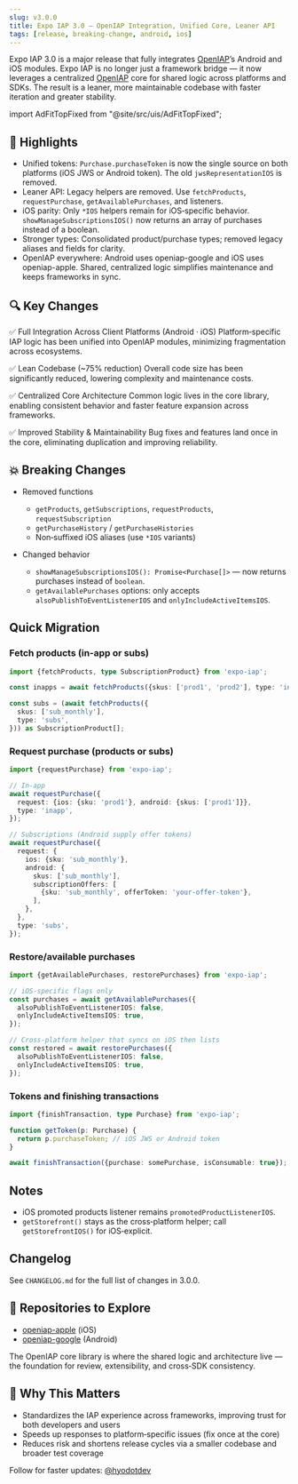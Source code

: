 ```yaml
---
slug: v3.0.0
title: Expo IAP 3.0 — OpenIAP Integration, Unified Core, Leaner API
tags: [release, breaking-change, android, ios]
---
```


Expo IAP 3.0 is a major release that fully integrates [OpenIAP](https://openiap.dev)’s Android and iOS modules. Expo IAP is no longer just a framework bridge — it now leverages a centralized [OpenIAP](https://openiap.dev) core for shared logic across platforms and SDKs. The result is a leaner, more maintainable codebase with faster iteration and greater stability.

<!-- truncate -->

import AdFitTopFixed from "@site/src/uis/AdFitTopFixed";

<AdFitTopFixed />

## 🚀 Highlights

- Unified tokens: `Purchase.purchaseToken` is now the single source on both platforms (iOS JWS or Android token). The old `jwsRepresentationIOS` is removed.
- Leaner API: Legacy helpers are removed. Use `fetchProducts`, `requestPurchase`, `getAvailablePurchases`, and listeners.
- iOS parity: Only `*IOS` helpers remain for iOS‑specific behavior. `showManageSubscriptionsIOS()` now returns an array of purchases instead of a boolean.
- Stronger types: Consolidated product/purchase types; removed legacy aliases and fields for clarity.
- OpenIAP everywhere: Android uses openiap-google and iOS uses openiap-apple. Shared, centralized logic simplifies maintenance and keeps frameworks in sync.

## 🔍 Key Changes

✅ Full Integration Across Client Platforms (Android · iOS) Platform‑specific IAP logic has been unified into OpenIAP modules, minimizing fragmentation across ecosystems.

✅ Lean Codebase (~75% reduction) Overall code size has been significantly reduced, lowering complexity and maintenance costs.

✅ Centralized Core Architecture Common logic lives in the core library, enabling consistent behavior and faster feature expansion across frameworks.

✅ Improved Stability & Maintainability Bug fixes and features land once in the core, eliminating duplication and improving reliability.

## 💥 Breaking Changes

- Removed functions

  - `getProducts`, `getSubscriptions`, `requestProducts`, `requestSubscription`
  - `getPurchaseHistory` / `getPurchaseHistories`
  - Non‑suffixed iOS aliases (use `*IOS` variants)

- Changed behavior
  - `showManageSubscriptionsIOS(): Promise<Purchase[]>` — now returns purchases instead of `boolean`.
  - `getAvailablePurchases` options: only accepts `alsoPublishToEventListenerIOS` and `onlyIncludeActiveItemsIOS`.

## Quick Migration

### Fetch products (in‑app or subs)

```ts
import {fetchProducts, type SubscriptionProduct} from 'expo-iap';

const inapps = await fetchProducts({skus: ['prod1', 'prod2'], type: 'inapp'});

const subs = (await fetchProducts({
  skus: ['sub_monthly'],
  type: 'subs',
})) as SubscriptionProduct[];
```

### Request purchase (products or subs)

```ts
import {requestPurchase} from 'expo-iap';

// In‑app
await requestPurchase({
  request: {ios: {sku: 'prod1'}, android: {skus: ['prod1']}},
  type: 'inapp',
});

// Subscriptions (Android supply offer tokens)
await requestPurchase({
  request: {
    ios: {sku: 'sub_monthly'},
    android: {
      skus: ['sub_monthly'],
      subscriptionOffers: [
        {sku: 'sub_monthly', offerToken: 'your-offer-token'},
      ],
    },
  },
  type: 'subs',
});
```

### Restore/available purchases

```ts
import {getAvailablePurchases, restorePurchases} from 'expo-iap';

// iOS‑specific flags only
const purchases = await getAvailablePurchases({
  alsoPublishToEventListenerIOS: false,
  onlyIncludeActiveItemsIOS: true,
});

// Cross‑platform helper that syncs on iOS then lists
const restored = await restorePurchases({
  alsoPublishToEventListenerIOS: false,
  onlyIncludeActiveItemsIOS: true,
});
```

### Tokens and finishing transactions

```ts
import {finishTransaction, type Purchase} from 'expo-iap';

function getToken(p: Purchase) {
  return p.purchaseToken; // iOS JWS or Android token
}

await finishTransaction({purchase: somePurchase, isConsumable: true});
```

## Notes

- iOS promoted products listener remains `promotedProductListenerIOS`.
- `getStorefront()` stays as the cross‑platform helper; call `getStorefrontIOS()` for iOS‑explicit.

## Changelog

See `CHANGELOG.md` for the full list of changes in 3.0.0.

## 🔗 Repositories to Explore

- [openiap-apple](https://github.com/hyodotdev/openiap-apple) (iOS)
- [openiap-google](https://github.com/hyodotdev/openiap-google) (Android)

The OpenIAP core library is where the shared logic and architecture live — the foundation for review, extensibility, and cross‑SDK consistency.

## 🌟 Why This Matters

- Standardizes the IAP experience across frameworks, improving trust for both developers and users
- Speeds up responses to platform‑specific issues (fix once at the core)
- Reduces risk and shortens release cycles via a smaller codebase and broader test coverage

Follow for faster updates: [@hyodotdev](https://x.com/hyodotdev)

